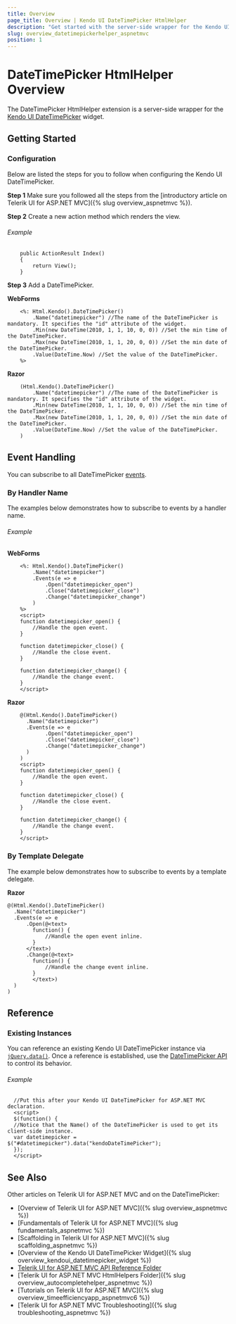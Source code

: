 ```yaml
---
title: Overview
page_title: Overview | Kendo UI DateTimePicker HtmlHelper
description: "Get started with the server-side wrapper for the Kendo UI DateTimePicker widget for ASP.NET MVC."
slug: overview_datetimepickerhelper_aspnetmvc
position: 1
---
```


# DateTimePicker HtmlHelper Overview

The DateTimePicker HtmlHelper extension is a server-side wrapper for the [Kendo UI DateTimePicker](https://demos.telerik.com/kendo-ui/datetimepicker/index) widget.

## Getting Started

### Configuration

Below are listed the steps for you to follow when configuring the Kendo UI DateTimePicker.

**Step 1** Make sure you followed all the steps from the [introductory article on Telerik UI for ASP.NET MVC]({% slug overview_aspnetmvc %}).

**Step 2** Create a new action method which renders the view.

###### Example

        public ActionResult Index()
        {
            return View();
        }

**Step 3** Add a DateTimePicker.

**WebForms**

        <%: Html.Kendo().DateTimePicker()
            .Name("datetimepicker") //The name of the DateTimePicker is mandatory. It specifies the "id" attribute of the widget.
            .Min(new DateTime(2010, 1, 1, 10, 0, 0)) //Set the min time of the DateTimePicker.
            .Max(new DateTime(2010, 1, 1, 20, 0, 0)) //Set the min date of the DateTimePicker.
            .Value(DateTime.Now) //Set the value of the DateTimePicker.
        %>

**Razor**

        (Html.Kendo().DateTimePicker()
            .Name("datetimepicker") //The name of the DateTimePicker is mandatory. It specifies the "id" attribute of the widget.
            .Min(new DateTime(2010, 1, 1, 10, 0, 0)) //Set the min time of the DateTimePicker.
            .Max(new DateTime(2010, 1, 1, 20, 0, 0)) //Set the min date of the DateTimePicker.
            .Value(DateTime.Now) //Set the value of the DateTimePicker.
        )

## Event Handling

You can subscribe to all DateTimePicker [events](/api/javascript/ui/datetimepicker#events).

### By Handler Name

The examples below demonstrates how to subscribe to events by a handler name.

###### Example

**WebForms**

        <%: Html.Kendo().DateTimePicker()
            .Name("datetimepicker")
            .Events(e => e
                .Open("datetimepicker_open")
                .Close("datetimepicker_close")
                .Change("datetimepicker_change")
            )
        %>
        <script>
        function datetimepicker_open() {
            //Handle the open event.
        }

        function datetimepicker_close() {
            //Handle the close event.
        }

        function datetimepicker_change() {
            //Handle the change event.
        }
        </script>

**Razor**

        @(Html.Kendo().DateTimePicker()
          .Name("datetimepicker")
          .Events(e => e
                .Open("datetimepicker_open")
                .Close("datetimepicker_close")
                .Change("datetimepicker_change")
          )
        )
        <script>
        function datetimepicker_open() {
            //Handle the open event.
        }

        function datetimepicker_close() {
            //Handle the close event.
        }

        function datetimepicker_change() {
            //Handle the change event.
        }
        </script>

### By Template Delegate

The example below demonstrates how to subscribe to events by a template delegate.

**Razor**

    @(Html.Kendo().DateTimePicker()
      .Name("datetimepicker")
      .Events(e => e
          .Open(@<text>
            function() {
                //Handle the open event inline.
            }
          </text>)
          .Change(@<text>
            function() {
                //Handle the change event inline.
            }
            </text>)
      )
    )

## Reference

### Existing Instances

You can reference an existing Kendo UI DateTimePicker instance via [`jQuery.data()`](http://api.jquery.com/jQuery.data/). Once a reference is established, use the [DateTimePicker API](/api/javascript/ui/datetimepicker#methods) to control its behavior.

###### Example

      //Put this after your Kendo UI DateTimePicker for ASP.NET MVC declaration.
      <script>
      $(function() {
      //Notice that the Name() of the DateTimePicker is used to get its client-side instance.
      var datetimepicker = $("#datetimepicker").data("kendoDateTimePicker");
      });
      </script>

## See Also

Other articles on Telerik UI for ASP.NET MVC and on the DateTimePicker:

* [Overview of Telerik UI for ASP.NET MVC]({% slug overview_aspnetmvc %})
* [Fundamentals of Telerik UI for ASP.NET MVC]({% slug fundamentals_aspnetmvc %})
* [Scaffolding in Telerik UI for ASP.NET MVC]({% slug scaffolding_aspnetmvc %})
* [Overview of the Kendo UI DateTimePicker Widget]({% slug overview_kendoui_datetimepicker_widget %})
* [Telerik UI for ASP.NET MVC API Reference Folder](/api/aspnet-mvc/Kendo.Mvc/AggregateFunction)
* [Telerik UI for ASP.NET MVC HtmlHelpers Folder]({% slug overview_autocompletehelper_aspnetmvc %})
* [Tutorials on Telerik UI for ASP.NET MVC]({% slug overview_timeefficiencyapp_aspnetmvc6 %})
* [Telerik UI for ASP.NET MVC Troubleshooting]({% slug troubleshooting_aspnetmvc %})
